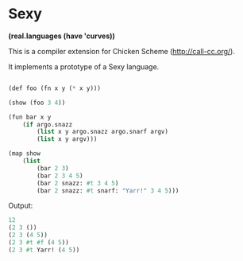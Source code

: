 Sexy
====

**(real.languages (have 'curves))**

This is a compiler extension for Chicken Scheme (http://call-cc.org/).

It implements a prototype of a Sexy language.

```scheme

(def foo (fn x y (* x y)))

(show (foo 3 4)) 

(fun bar x y 
    (if argo.snazz
        (list x y argo.snazz argo.snarf argv)
        (list x y argv)))

(map show
    (list
        (bar 2 3)
        (bar 2 3 4 5)
        (bar 2 snazz: #t 3 4 5)
        (bar 2 snazz: #t snarf: "Yarr!" 3 4 5)))
```

Output:

```scheme
12
(2 3 ())
(2 3 (4 5))
(2 3 #t #f (4 5))
(2 3 #t Yarr! (4 5))
```


